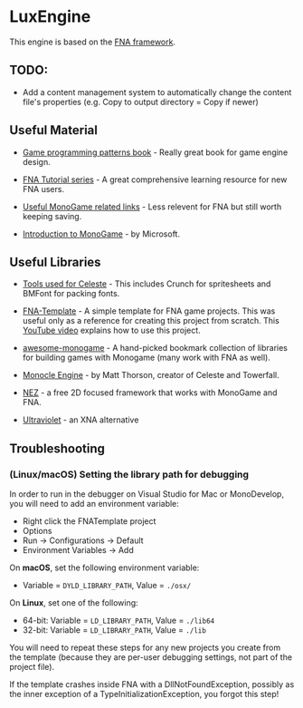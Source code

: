 # LuxEngine
This engine is based on the [FNA framework](https://github.com/FNA-XNA/FNA).

## TODO:
* Add a content management system to automatically change the content file's properties (e.g. Copy to output directory = Copy if newer)

## Useful Material
* [Game programming patterns book](http://gameprogrammingpatterns.com/contents.html) - Really great book for game engine design.

* [FNA Tutorial series](https://gist.github.com/flibitijibibo/1ce4b7899b3cf1805a420330f0d2faf3#the-first-download) - A great comprehensive learning resource for new FNA users.

* [Useful MonoGame related links](http://community.monogame.net/t/useful-monogame-related-links-u-mg-rl/8573/22) - Less relevent for FNA but still worth keeping saving.

* [Introduction to MonoGame](https://docs.microsoft.com/en-us/xamarin/graphics-games/monogame/introduction/) - by Microsoft.

## Useful Libraries

* [Tools used for Celeste](https://celestegame.tumblr.com/tools) - This includes Crunch for spritesheets and BMFont for packing fonts.

* [FNA-Template](https://github.com/AndrewRussellNet/FNA-Template) - A simple template for FNA game projects. This was useful only as a reference for creating this project from scratch. This [YouTube video](https://www.youtube.com/watch?v=lNw-9S_GdW8) explains how to use this project.

* [awesome-monogame](https://github.com/aloisdeniel/awesome-monogame) - A hand-picked bookmark collection of libraries for building games with Monogame (many work with FNA as well).

* [Monocle Engine](https://bitbucket.org/MattThorson/monocle-engine/src/default/) - by Matt Thorson, creator of Celeste and Towerfall.

* [NEZ](https://github.com/prime31/Nez) - a free 2D focused framework that works with MonoGame and FNA.

* [Ultraviolet](https://github.com/tlgkccampbell/ultraviolet) - an XNA alternative
## Troubleshooting
### (Linux/macOS) Setting the library path for debugging

In order to run in the debugger on Visual Studio for Mac or MonoDevelop, you will need to add an environment variable:

- Right click the FNATemplate project
- Options
- Run -> Configurations -> Default
- Environment Variables -> Add

On **macOS**, set the following environment variable:

- Variable = `DYLD_LIBRARY_PATH`, Value = `./osx/`

On **Linux**, set one of the following:

- 64-bit: Variable = `LD_LIBRARY_PATH`, Value = `./lib64`
- 32-bit: Variable = `LD_LIBRARY_PATH`, Value = `./lib`

You will need to repeat these steps for any new projects you create from the template (because they are per-user debugging settings, not part of the project file).

If the template crashes inside FNA with a DllNotFoundException, possibly as the inner exception of a TypeInitializationException, you forgot this step!
